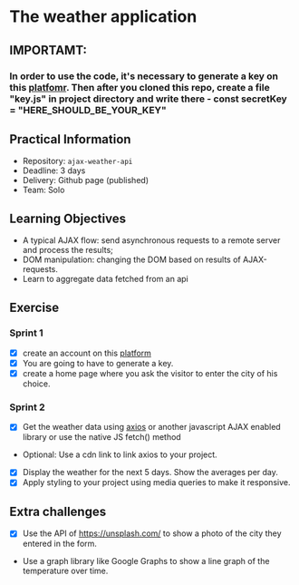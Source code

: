 # The weather application

## IMPORTAMT:
### In order to use the code, it's necessary to generate a key on this [platfomr](https://openweathermap.org). Then after you cloned this repo, create a file "key.js" in project directory and write there - const secretKey = "HERE_SHOULD_BE_YOUR_KEY" 
## Practical Information

* Repository: `ajax-weather-api`
* Deadline: 3 days
* Delivery: Github page (published)
* Team: Solo

## Learning Objectives

* A typical AJAX flow: send asynchronous requests to a remote server and process the results;
* DOM manipulation: changing the DOM based on results of AJAX-requests.
* Learn to aggregate data fetched from an api

## Exercise

### Sprint 1

- [X] create an account on this [platform](https://home.openweathermap.org/.)
- [X] You are going to have to generate a key.
- [X] create a home page where you ask the visitor to enter the city of his choice.

### Sprint 2

- [X] Get the weather data using [axios](https://github.com/axios/axios) or another javascript AJAX enabled library or use the native JS fetch() method
- Optional: Use a cdn link to link axios to your project.
- [X] Display the weather for the next 5 days. Show the averages per day.
- [X] Apply styling to your project using media queries to make it responsive.

## Extra challenges

- [X] Use the API of https://unsplash.com/ to show a photo of the city they entered in the form.
- Use a graph library like Google Graphs to show a line graph of the temperature over time.
